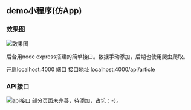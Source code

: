 ## demo小程序(仿App)
### 效果图
![效果图](./小程序效果图.gif)

后台用node express搭建的简单接口。数据手动添加，后期也使用爬虫爬取。

开启localhost:4000 端口 接口地址 localhost:4000/api/article
### API接口
![api接口](http://p7gn2ayr9.bkt.clouddn.com/api%E6%8E%A5%E5%8F%A3.png)
部分页面未完善，待添加，占坑：-）。